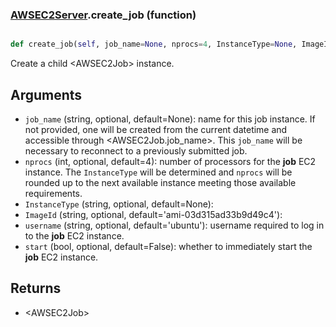 ### [AWSEC2Server](AWSEC2Server.md).create_job (function)


```py

def create_job(self, job_name=None, nprocs=4, InstanceType=None, ImageId='ami-03d315ad33b9d49c4', username='ubuntu', start=False)

```



Create a child &lt;AWSEC2Job&gt; instance.

Arguments
-----------
* `job_name` (string, optional, default=None): name for this job instance.
    If not provided, one will be created from the current datetime and
    accessible through &lt;AWSEC2Job.job_name&gt;.  This `job_name` will
    be necessary to reconnect to a previously submitted job.
* `nprocs` (int, optional, default=4): number of processors for the
    **job** EC2 instance.  The `InstanceType` will be determined and
    `nprocs` will be rounded up to the next available instance meeting
    those available requirements.
* `InstanceType` (string, optional, default=None):
* `ImageId` (string, optional, default='ami-03d315ad33b9d49c4'):
* `username` (string, optional, default='ubuntu'): username required
    to log in to the **job** EC2 instance.
* `start` (bool, optional, default=False): whether to immediately start
    the **job** EC2 instance.

Returns
----------
* &lt;AWSEC2Job&gt;

